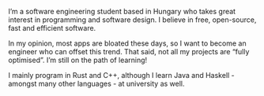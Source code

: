 I’m a software engineering student based in Hungary who takes great interest in programming and software design. I believe in free, open-source, fast and efficient software.

In my opinion, most apps are bloated these days, so I want to become an engineer who can offset this trend. That said, not all my projects are “fully optimised”. I’m still on the path of learning!

I mainly program in Rust and C++, although I learn Java and Haskell - amongst many other languages - at university as well.
